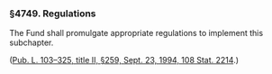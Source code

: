### §4749. Regulations ###

The Fund shall promulgate appropriate regulations to implement this subchapter.

([Pub. L. 103–325, title II, §259, Sept. 23, 1994, 108 Stat. 2214](/statviewer.htm?volume=108&page=2214).)